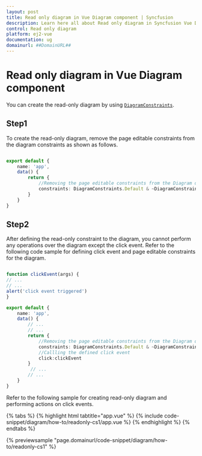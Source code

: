 ```yaml
---
layout: post
title: Read only diagram in Vue Diagram component | Syncfusion
description: Learn here all about Read only diagram in Syncfusion Vue Diagram component of Syncfusion Essential JS 2 and more.
control: Read only diagram 
platform: ej2-vue
documentation: ug
domainurl: ##DomainURL##
---
```


# Read only diagram in Vue Diagram component

You can create the read-only diagram by using [`DiagramConstraints`](../constraints#diagram-constraints).

## Step1

To create the read-only diagram, remove the page editable constraints from the diagram constraints as shown as follows.

```ts

export default {
    name: 'app',
    data() {
        return {
            //Removing the page editable constraints from the Diagram default constraints
            constraints: DiagramConstraints.Default & ~DiagramConstraints.PageEditable
        }
    }
}

```

## Step2

After defining the read-only constraint to the diagram, you cannot perform any operations over the diagram except the click event. Refer to the following code sample for defining click event and page editable constraints for the diagram.

```ts

function clickEvent(args) {
// ...
// ...
alert('click event triggered')
}

export default {
    name: 'app',
    data() {
        // ...
        // ...
        return {
            //Removing the page editable constraints from the Diagram default constraints
            constraints: DiagramConstraints.Default & ~DiagramConstraints.PageEditable,
            //Callling the defined click event
            click:clickEvent
        }
         // ...
        // ...
    }
}

```

Refer to the following sample for creating read-only diagram and performing actions on click events.

{% tabs %}
{% highlight html tabtitle="app.vue" %}
{% include code-snippet/diagram/how-to/readonly-cs1/app.vue %}
{% endhighlight %}
{% endtabs %}
        
{% previewsample "page.domainurl/code-snippet/diagram/how-to/readonly-cs1" %}